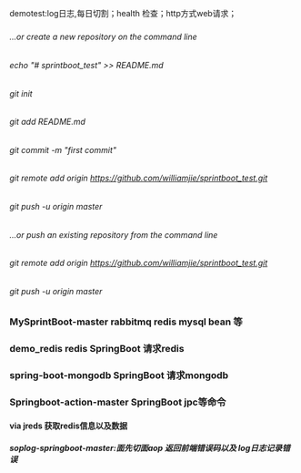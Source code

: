 
demotest:log日志,每日切割；health 检查；http方式web请求；

#####
###### …or create a new repository on the command line
###### echo "# sprintboot_test" >> README.md
###### git init
###### git add README.md
###### git commit -m "first commit"
###### git remote add origin https://github.com/williamjie/sprintboot_test.git
###### git push -u origin master

###### …or push an existing repository from the command line
###### git remote add origin https://github.com/williamjie/sprintboot_test.git
###### git push -u origin master


### MySprintBoot-master rabbitmq redis mysql bean 等
### demo_redis redis SpringBoot 请求redis
### spring-boot-mongodb SpringBoot 请求mongodb
### Springboot-action-master SpringBoot jpc等命令

#### via jreds 获取redis信息以及数据

##### soplog-springboot-master:面先切面aop 返回前端错误码以及 log日志记录错误